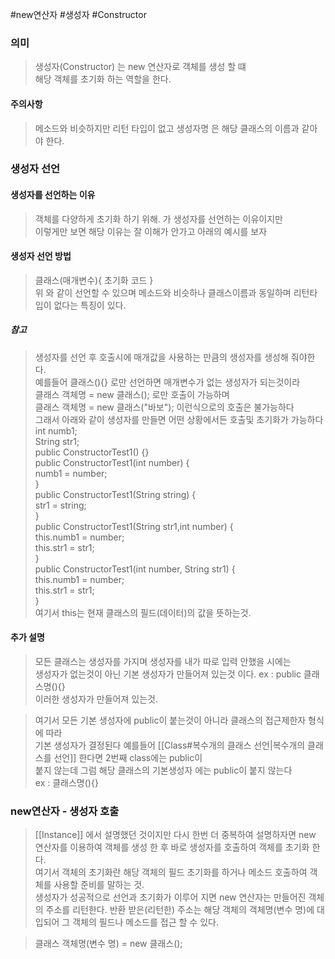 #new연산자 #생성자 #Constructor
### 의미
> 생성자(Constructor) 는 new 연산자로 객체를 생성 할 떄  
> 해당 객체를 초기화 하는 역할을 한다.

#### 주의사항
> 메소드와 비슷하지만 리턴 타입이 없고 생성자명 은 해당 클래스의 이름과 같아야 한다.


### 생성자 선언
#### 생성자를 선언하는 이유
> 객체를 다양하게 초기화 하기 위해. 가 생성자를 선언하는 이유이지만  
> 이렇게만 보면 해당 이유는 잘 이해가 안가고 아래의 예시를 보자

#### 생성자 선언 방법
> 클래스(매개변수){ 초기화 코드 }  
>위 와 같이 선언할 수 있으며 메소드와 비슷하나 클래스이름과 동일하며 리턴타입이 없다는 특징이 있다.
##### 참고
> 생성자를 선언 후  호출시에 매개값을 사용하는 만큼의 생성자를 생성해 줘야한다.  
> 예를들어 클래스(){} 로만 선언하면 매개변수가 없는 생성자가 되는것이라  
> 클래스 객체명 = new 클래스(); 로만 호출이 가능하며  
> 클래스 객체명 = new 클래스("바보"); 이런식으로의 호출은 불가능하다  
> 그래서 아래와 같이 생성자를 만들면 어떤 상황에서든 호출및 초기화가 가능하다
	int numb1;  
	String str1;  
	public ConstructorTest1() {}  
	public ConstructorTest1(int number) {  
		numb1 = number;  
	}  
	public ConstructorTest1(String string) {  
		str1 = string;  
	}  
	public ConstructorTest1(String str1,int number) {  
		this.numb1 = number;  
		this.str1 = str1;  
	}  
	public ConstructorTest1(int number, String str1) {  
		this.numb1 = number;  
		this.str1 = str1;  
	}  
> 여기서 this는 현재 클래스의 필드(데이터)의 값을 뜻하는것.

#### 추가 설명
> 모든 클래스는 생성자를 가지며 생성자를 내가 따로 입력 안했을 시에는  
> 생성자가 없는것이 아닌 기본 생성자가 만들어져 있는것 이다.
> ex : public 클래스명(){}  
> 이러한 생성자가 만들어져 있는것.

> 여기서 모든 기본 생성자에 public이 붙는것이 아니라 클래스의 접근제한자 형식에 따라  
> 기본 생성자가 결정된다 예를들어 [[Class#복수개의 클래스 선언|복수개의 클래스를 선언]] 한다면 2번째 class에는 public이  
> 붙지 않는데 그럼 해당 클래스의 기본생성자 에는 public이 붙지 않는다  
> ex : 클래스명(){}  
### new연산자 - 생성자 호출
> [[Instance]] 에서 설명했던 것이지만 다시 한번 더 중복하여 설명하자면
> new 연산자를 이용하여 객체를 생성 한 후 바로 생성자를 호출하여 객체를 초기화 한다.  
> 여기서 객체의 초기화란 해당 객체의 필드 초기화를 하거나 메소드 호출하여 객체를 사용할 준비를 말하는 것.  
> 생성자가 성공적으로 선언과 초기화가 이루어 지면 new 연산자는 만들어진 객체의 주소를 리턴한다. 반환 받은(리턴한) 주소는 해당 객체의 객체명(변수 명)에 대입되어 그 객체의 필드나 메소드를 접근 할 수 있다.

> 클래스 객체명(변수 명) = new 클래스();




